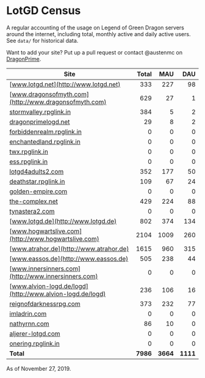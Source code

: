 # LotGD Census
A regular accounting of the usage on Legend of Green Dragon servers around the internet, including total, monthly active and daily active users. See `data/` for historical data.

Want to add your site? Put up a pull request or contact @austenmc on [DragonPrime](http://dragonprime.net).


Site | Total | MAU | DAU
--- | ---:| ---:| ---:
[www.lotgd.net](http://www.lotgd.net)|333|227|98
[www.dragonsofmyth.com](http://www.dragonsofmyth.com)|629|27|1
[stormvalley.rpglink.in](http://stormvalley.rpglink.in)|384|5|2
[dragonprimelogd.net](http://dragonprimelogd.net)|29|8|2
[forbiddenrealm.rpglink.in](http://forbiddenrealm.rpglink.in)|0|0|0
[enchantedland.rpglink.in](http://enchantedland.rpglink.in)|0|0|0
[twx.rpglink.in](http://twx.rpglink.in)|0|0|0
[ess.rpglink.in](http://ess.rpglink.in)|0|0|0
[lotgd4adults2.com](http://lotgd4adults2.com)|352|177|50
[deathstar.rpglink.in](http://deathstar.rpglink.in)|109|67|24
[golden-empire.com](http://golden-empire.com)|0|0|0
[the-complex.net](http://the-complex.net)|429|224|88
[tynastera2.com](http://tynastera2.com)|0|0|0
[www.lotgd.de](http://www.lotgd.de)|802|374|134
[www.hogwartslive.com](http://www.hogwartslive.com)|2104|1009|260
[www.atrahor.de](http://www.atrahor.de)|1615|960|315
[www.eassos.de](http://www.eassos.de)|505|238|44
[www.innersinners.com](http://www.innersinners.com)|0|0|0
[www.alvion-logd.de/logd](http://www.alvion-logd.de/logd)|236|106|16
[reignofdarknessrpg.com](http://reignofdarknessrpg.com)|373|232|77
[imladrin.com](http://imladrin.com)|0|0|0
[nathyrnn.com](http://nathyrnn.com)|86|10|0
[aljerer-lotgd.com](http://aljerer-lotgd.com)|0|0|0
[onering.rpglink.in](http://onering.rpglink.in)|0|0|0
**Total**|**7986**|**3664**|**1111**

As of November 27, 2019.

